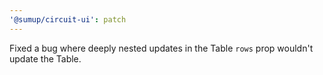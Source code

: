 ```yaml
---
'@sumup/circuit-ui': patch
---
```


Fixed a bug where deeply nested updates in the Table `rows` prop wouldn't update the Table.

